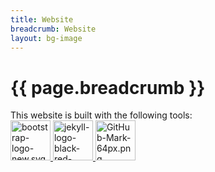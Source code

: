 ```yaml
---
title: Website
breadcrumb: Website
layout: bg-image
---
```

<div class="bg-light mb-2 p-3">
  <h1>
    {{ page.breadcrumb }}
  </h1>
</div>

<div class="bg-white bg-opacity-75 mb-2 p-3">
  This website is built with the following tools:
  <div>
    <a href="https://getbootstrap.com" target="\_blank" role="button" class="btn m-2">
      <img src="{{ "/assets/logos/bootstrap-logo-new.svg" | relative_url }}"
      alt="bootstrap-logo-new.svg" height="64" />
    </a>
    <a href="https://jekyllrb.com/" target="\_blank" role="button"
    class="btn m-2">
      <img src="{{ "/assets/logos/jekyll-logo-black-red-transparent.png" | relative_url }}"
      alt="jekyll-logo-black-red-transparent.png" height="64" />
    </a>
    <a href="https://github.com/" target="\_blank" role="button"
    class="btn m-2">
      <img src="{{ "/assets/logos/GitHub-Mark-64px.png" | relative_url }}"
      alt="GitHub-Mark-64px.png" height="64" />
    </a>
  </div>
</div>
